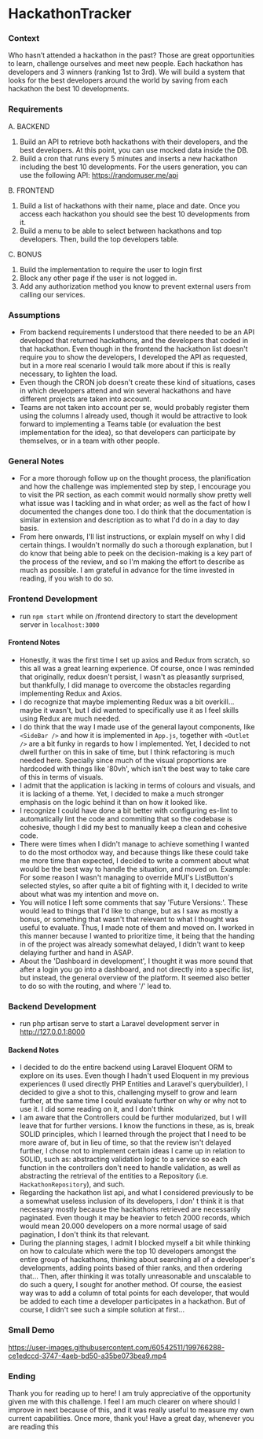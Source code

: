 # HackathonTracker

### Context
Who hasn’t attended a hackathon in the past? Those are great opportunities to learn,
challenge ourselves and meet new people.
Each hackathon has developers and 3 winners (ranking 1st to 3rd). We will build a system that
looks for the best developers around the world by saving from each hackathon the best 10
developments.

### Requirements 

A. BACKEND
1) Build an API to retrieve both hackathons with their developers, and the best developers. At
this point, you can use mocked data inside the DB.
2) Build a cron that runs every 5 minutes and inserts a new hackathon including the best 10
developments. For the users generation, you can use the following API:
https://randomuser.me/api

B. FRONTEND
1) Build a list of hackathons with their name, place and date. Once you access each hackathon
you should see the best 10 developments from it.
2) Build a menu to be able to select between hackathons and top developers. Then, build the
top developers table.

C. BONUS
1) Build the implementation to require the user to login first
2) Block any other page if the user is not logged in.
3) Add any authorization method you know to prevent external users from calling our
services.

### Assumptions
- From backend requirements I understood that there needed to be an API developed that returned hackathons, and the developers that coded in that hackathon. Even though in the frontend the hackathon list doesn't require you to show the developers, I developed the API as requested, but in a more real scenario I would talk more about if this is really necessary, to lighten the load.
- Even though the CRON job doesn't create these kind of situations, cases in which developers attend and win several hackathons and have different projects are taken into account.
- Teams are not taken into account per se, would probably register them using the columns I already used, though it would be attractive to look forward to implementing a Teams table (or evaluation the best implementation for the idea), so that developers can participate by themselves, or in a team with other people.

### General Notes
- For a more thorough follow up on the thought process, the planification and how the challenge was implemented step by step, I encourage you to visit the PR section, as each commit would normally show pretty well what issue was I tackling and in what order; as well as the fact of how I documented the changes done too. I do think that the documentation is similar in extension and description as to what I'd do in a day to day basis.
- From here onwards, I'll list instructions, or explain myself on why I did certain things. I wouldn't normally do such a thorough explanation, but I do know that being able to peek on the decision-making is a key part of the process of the review, and so I'm making the effort to describe as much as possible. I am grateful in advance for the time invested in reading, if you wish to do so.

### Frontend Development
- run `npm start` while on /frontend directory to start the development server in `localhost:3000`

#### Frontend Notes
- Honestly, it was the first time I set up axios and Redux from scratch, so this all was a great learning experience. Of course, once I was reminded that originally, redux doesn't persist, I wasn't as pleasantly surprised, but thankfully, I did manage to overcome the obstacles regarding implementing Redux and Axios.
- I do recognize that maybe implementing Redux was a bit overkill... maybe it wasn't, but I did wanted to specifically use it as I feel skills using Redux are much needed.
- I do think that the way I made use of the general layout components, like `<SideBar />` and how it is implemented in `App.js`, together with `<Outlet />` are a bit funky in regards to how I implemented. Yet, I decided to not dwell further on this in sake of time, but I think refactoring is much needed here. Specially since much of the visual proportions are hardcoded with things like '80vh', which isn't the best way to take care of this in terms of visuals.
- I admit that the application is lacking in terms of colours and visuals, and it is lacking of a theme. Yet, I decided to make a much stronger emphasis on the logic behind it than on how it looked like.
- I recognize I could have done a bit better with configuring es-lint to automatically lint the code and commiting that so the codebase is cohesive, though I did my best to manually keep a clean and cohesive code.
- There were times when I didn't manage to achieve something I wanted to do the most orthodox way, and because things like these could take me more time than expected, I decided to write a comment about what would be the best way to handle the situation, and moved on. Example: For some reason I wasn't managing to override MUI's ListButton's selected styles, so after quite a bit of fighting with it, I decided to write about what was my intention and move on.
- You will notice I left some comments that say 'Future Versions:'. These would lead to things that I'd like to change, but as I saw as mostly a bonus, or something that wasn't that relevant to what I thought was useful to evaluate. Thus, I made note of them and moved on. I worked in this manner because I wanted to prioritize time, it being that the handing in of the project was already somewhat delayed, I didn't want to keep delaying further and hand in ASAP.
- About the 'Dashboard in development', I thought it was more sound that after a login you go into a dashboard, and not directly into a specific list, but instead, the general overview of the platform. It seemed also better to do so with the routing, and where '/' lead to.

### Backend Development

- run php artisan serve to start a Laravel development server in http://127.0.0.1:8000

#### Backend Notes
- I decided to do the entire backend using Laravel Eloquent ORM to explore on its uses. Even though I hadn't used Eloquent in my previous experiences (I used directly PHP Entities and Laravel's querybuilder), I decided to give a shot to this, challenging myself to grow and learn further, at the same time I could evaluate further on why or why not to use it. I did some reading on it, and I don't think
- I am aware that the Controllers could be further modularized, but I will leave that for further versions. I know the functions in these, as is, break SOLID principles, which I learned through the project that I need to be more aware of, but in lieu of time, so that the review isn't delayed further, I chose not to implement certain ideas I came up in relation to SOLID, such as: abstracting validation logic to a service so each function in the controllers don't need to handle validation, as well as abstracting the retrieval of the entities to a Repository (i.e. `HackathonRepository`), and such.
- Regarding the hackathon list api, and what I considered previously to be a somewhat useless inclusion of its developers, I don' t think it is that necessary mostly because the hackathons retrieved are necessarily paginated. Even though it may be heavier to fetch 2000 records, which would mean 20.000 developers on a more normal usage of said pagination, I don't think its that relevant.
- During the planning stages, I admit I blocked myself a bit while thinking on how to calculate which were the top 10 developers amongst the entire group of hackathons, thinking about searching all of a developer's developments, adding points based of thier ranks, and then ordering that... Then, after thinking it was totally unreasonable and unscalable to do such a query, I sought for another method. Of course, the easiest way was to add a column of total points for each developer, that would be added to each time a developer participates in a hackathon. But of course, I didn't see such a simple solution at first...

### Small Demo
https://user-images.githubusercontent.com/60542511/199766288-ce1edccd-3747-4aeb-bd50-a35be073bea9.mp4

### Ending
Thank you for reading up to here! 
I am truly appreciative of the opportunity given me with this challenge. I feel I am much clearer on where should I improve in next because of this, and it was really useful to measure my own current capabilities. Once more, thank you!
Have a great day, whenever you are reading this
